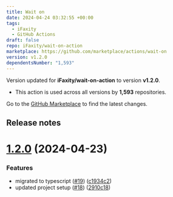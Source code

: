 ```yaml
---
title: Wait on
date: 2024-04-24 03:32:55 +00:00
tags:
  - iFaxity
  - GitHub Actions
draft: false
repo: iFaxity/wait-on-action
marketplace: https://github.com/marketplace/actions/wait-on
version: v1.2.0
dependentsNumber: "1,593"
---
```



Version updated for **iFaxity/wait-on-action** to version **v1.2.0**.
- This action is used across all versions by **1,593** repositories.

Go to the [GitHub Marketplace](https://github.com/marketplace/actions/wait-on) to find the latest changes.

## Release notes

# [1.2.0](https://github.com/iFaxity/wait-on-action/compare/v1.1.0...v1.2.0) (2024-04-23)


### Features

* migrated to typescript ([#19](https://github.com/iFaxity/wait-on-action/issues/19)) ([c1934c2](https://github.com/iFaxity/wait-on-action/commit/c1934c2cfa43cd05638d535ec8925baead45903e))
* updated project setup ([#18](https://github.com/iFaxity/wait-on-action/issues/18)) ([2910c18](https://github.com/iFaxity/wait-on-action/commit/2910c1860db68e185b1e644bdcc2fc959621b49d))




